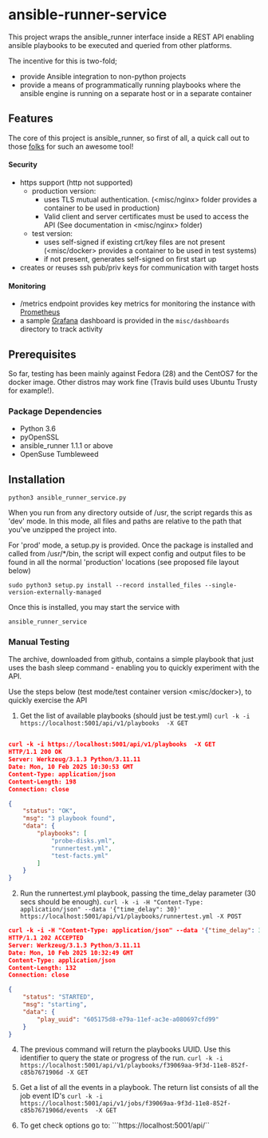 # ansible-runner-service  
This project wraps the ansible_runner interface inside a REST API enabling ansible playbooks to be executed and queried from other platforms.

The incentive for this is two-fold;
- provide Ansible integration to non-python projects
- provide a means of programmatically running playbooks where the ansible engine is running on a separate host or in a separate container

## Features
The core of this project is ansible_runner, so first of all, a quick call out to those [folks](https://github.com/ansible/ansible-runner/graphs/contributors) for such an awesome tool!
#### Security
- https support (http not supported)
  - production version:
    - uses TLS mutual authentication. (<misc/nginx> folder provides a container to be used in production)
    - Valid client and server certificates must be used to access the API (See documentation in <misc/nginx> folder)
  - test version:
    - uses self-signed if existing crt/key files are not present (<misc/docker> provides a container to be used in test systems)
    - if not present, generates self-signed on first start up
- creates or reuses ssh pub/priv keys for communication with target hosts

#### Monitoring
  - /metrics endpoint provides key metrics for monitoring the instance with [Prometheus](https://prometheus.io/)
  - a sample [Grafana](https://grafana.com/) dashboard is provided in the ```misc/dashboards``` directory to track activity


## Prerequisites
So far, testing has been mainly against Fedora (28) and the CentOS7 for the docker image. Other distros may work fine (Travis build uses Ubuntu Trusty for example!).

### Package Dependencies
- Python 3.6
- pyOpenSSL
- ansible_runner 1.1.1 or above
- OpenSuse Tumbleweed

## Installation
```
python3 ansible_runner_service.py
```
When you run from any directory outside of /usr, the script regards this as 'dev' mode. In this mode, all files and paths are relative to the path that you've
unzipped the project into.

For 'prod' mode, a setup.py is provided. Once the package is installed and
called from /usr/*/bin, the script will expect config and output files to be
found in all the normal 'production' locations (see proposed file layout below)
```
sudo python3 setup.py install --record installed_files --single-version-externally-managed
```

Once this is installed, you may start the service with
```
ansible_runner_service
```

### Manual Testing
The archive, downloaded from github, contains a simple playbook that just uses the bash sleep command - enabling you to quickly experiment with the API.

Use the steps below (test mode/test container version <misc/docker>), to quickly exercise the API
1. Get the list of available playbooks (should just be test.yml)
```curl -k -i https://localhost:5001/api/v1/playbooks  -X GET```
```json

curl -k -i https://localhost:5001/api/v1/playbooks  -X GET
HTTP/1.1 200 OK
Server: Werkzeug/3.1.3 Python/3.11.11
Date: Mon, 10 Feb 2025 10:30:53 GMT
Content-Type: application/json
Content-Length: 198
Connection: close

{
    "status": "OK",
    "msg": "3 playbook found",
    "data": {
        "playbooks": [
            "probe-disks.yml",
            "runnertest.yml",
            "test-facts.yml"
        ]
    }
}

```

2. Run the runnertest.yml playbook, passing the time_delay parameter (30 secs should be enough).
```curl -k -i -H "Content-Type: application/json" --data '{"time_delay": 30}' https://localhost:5001/api/v1/playbooks/runnertest.yml -X POST```
```json
curl -k -i -H "Content-Type: application/json" --data '{"time_delay": 30}' https://localhost:5001/api/v1/playbooks/test-facts.yml -X POST
HTTP/1.1 202 ACCEPTED
Server: Werkzeug/3.1.3 Python/3.11.11
Date: Mon, 10 Feb 2025 10:32:49 GMT
Content-Type: application/json
Content-Length: 132
Connection: close

{
    "status": "STARTED",
    "msg": "starting",
    "data": {
        "play_uuid": "605175d8-e79a-11ef-ac3e-a080697cfd99"
    }
}

```


4. The previous command will return the playbooks UUID. Use this identifier to query the state or progress of the run.
```curl -k -i https://localhost:5001/api/v1/playbooks/f39069aa-9f3d-11e8-852f-c85b7671906d -X GET```


5. Get a list of all the events in a playbook. The return list consists of all the job event ID's
```curl -k -i https://localhost:5001/api/v1/jobs/f39069aa-9f3d-11e8-852f-c85b7671906d/events  -X GET```


6. To get check options go to:
```https://localhost:5001/api/``

